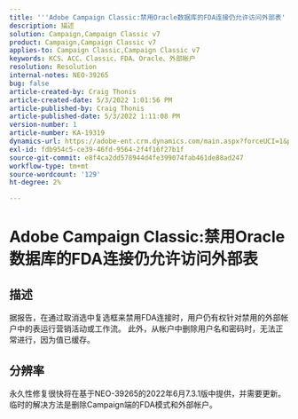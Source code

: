 ```yaml
---
title: '''Adobe Campaign Classic:禁用Oracle数据库的FDA连接仍允许访问外部表'
description: 描述
solution: Campaign,Campaign Classic v7
product: Campaign,Campaign Classic v7
applies-to: Campaign Classic,Campaign Classic v7
keywords: KCS、ACC、Classic、FDA、Oracle、外部帐户
resolution: Resolution
internal-notes: NEO-39265
bug: false
article-created-by: Craig Thonis
article-created-date: 5/3/2022 1:01:56 PM
article-published-by: Craig Thonis
article-published-date: 5/3/2022 1:11:08 PM
version-number: 1
article-number: KA-19319
dynamics-url: https://adobe-ent.crm.dynamics.com/main.aspx?forceUCI=1&pagetype=entityrecord&etn=knowledgearticle&id=a9031e2f-e1ca-ec11-a7b5-6045bd00d995
exl-id: fdb954c5-ce39-46fd-9564-2f4f16f27b1f
source-git-commit: e8f4ca2dd578944d4fe399074fab461de88ad247
workflow-type: tm+mt
source-wordcount: '129'
ht-degree: 2%

---
```


# Adobe Campaign Classic:禁用Oracle数据库的FDA连接仍允许访问外部表

## 描述


据报告，在通过取消选中复选框来禁用FDA连接时，用户仍有权针对禁用的外部帐户中的表运行营销活动或工作流。 此外，从帐户中删除用户名和密码时，无法正常进行，因为值已缓存。






## 分辨率


永久性修复很快将在基于NEO-39265的2022年6月7.3.1版中提供，并需要更新。 临时的解决方法是删除Campaign端的FDA模式和外部帐户。
